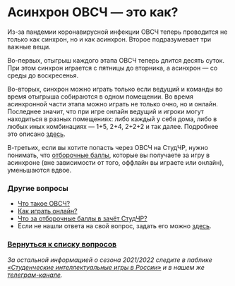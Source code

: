 # Асинхрон ОВСЧ — это как?

Из-за пандемии коронавирусной инфекции ОВСЧ теперь проводится не только как синхрон, но и как асинхрон. Второе подразумевает три важные вещи.

Во-первых, отыгрыш каждого этапа ОВСЧ теперь длится десять суток. При этом синхрон играется с пятницы до вторника, а асинхрон — со среды до воскресенья.

Во-вторых, синхрон можно играть только если ведущий и команды во время отыгрыша собираются в одном помещении. Во время асинхронной части этапа можно играть не только очно, но и онлайн. Последнее значит, что при игре онлайн ведущий и игроки могут находиться в разных помещениях: либо каждый у себя дома, либо в любых иных комбинациях — 1+5, 2+4, 2+2+2 и так далее. Подробнее это описано [здесь](https://vk.com/@chgk_student-ovsch-online-eto-kak).

В-третьих, если вы хотите попасть через ОВСЧ на СтудЧР, нужно понимать, что [отборочные баллы](https://vk.com/@chgk_student-otborochnye-bally-wtf), которые вы получаете за игру в асинхроне (вне зависимости от того, оффлайн вы играете или онлайн), уменьшаются вдвое.

### Другие вопросы

- [Что такое ОВСЧ?](https://vk.com/@chgk_student-ovsch-wtf)
- [Как играть онлайн?](https://vk.com/@chgk_student-ovsch-online-eto-kak)
- [Что за отборочные баллы в зачёт СтудЧР?](https://vk.com/@chgk_student-otborochnye-bally-wtf)
- Если не нашли ответа на свой вопрос, задать его можно [здесь](https://vk.com/topic-99683830_42237587).

### [Вернуться к списку вопросов](https://vk.com/@chgk_student-studchr-faq)

*За остальной информацией о сезона 2021/2022 следите в паблике [«Студенческие интеллектуальные игры в России»](https://vk.com/chgk_student) и в нашем же [телеграм-канале](https://t.me/chgk_student_ru).*
